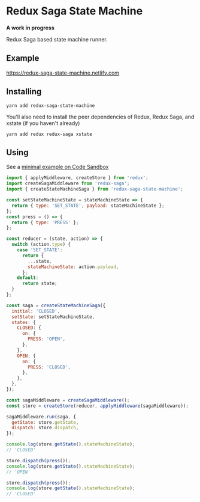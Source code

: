 # Redux Saga State Machine

**A work in progress**

Redux Saga based state machine runner.

## Example

https://redux-saga-state-machine.netlify.com

## Installing

```
yarn add redux-saga-state-machine
```

You'll also need to install the peer dependencies of Redux, Redux Saga, and xstate (if you haven't already)

```
yarn add redux redux-saga xstate
```

## Using

See a [minimal example on Code Sandbox](https://codesandbox.io/s/ol1rko7l35?expanddevtools=1)

```js
import { applyMiddleware, createStore } from 'redux';
import createSagaMiddleware from 'redux-saga';
import { createStateMachineSaga } from 'redux-saga-state-machine';

const setStateMachineState = stateMachineState => {
  return { type: 'SET_STATE', payload: stateMachineState };
};
const press = () => {
  return { type: 'PRESS' };
};

const reducer = (state, action) => {
  switch (action.type) {
    case 'SET_STATE':
      return {
        ...state,
        stateMachineState: action.payload,
      };
    default:
      return state;
  }
};

const saga = createStateMachineSaga({
  initial: 'CLOSED',
  setState: setStateMachineState,
  states: {
    CLOSED: {
      on: {
        PRESS: 'OPEN',
      },
    },
    OPEN: {
      on: {
        PRESS: 'CLOSED',
      },
    },
  },
});

const sagaMiddleware = createSagaMiddleware();
const store = createStore(reducer, applyMiddleware(sagaMiddleware));

sagaMiddleware.run(saga, {
  getState: store.getState,
  dispatch: store.dispatch,
});

console.log(store.getState().stateMachineState);
// 'CLOSED'

store.dispatch(press());
console.log(store.getState().stateMachineState);
// 'OPEN'

store.dispatch(press());
console.log(store.getState().stateMachineState);
// 'CLOSED'
```

